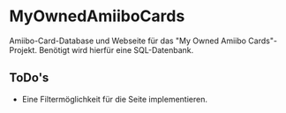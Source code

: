 # MyOwnedAmiiboCards
Amiibo-Card-Database und Webseite für das "My Owned Amiibo Cards"-Projekt.
Benötigt wird hierfür eine SQL-Datenbank.

## ToDo's
- Eine Filtermöglichkeit für die Seite implementieren.
